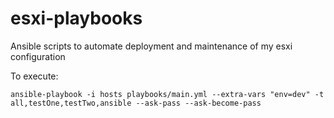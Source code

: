 # esxi-playbooks
Ansible scripts to automate deployment and maintenance of my esxi configuration

To execute:

```
ansible-playbook -i hosts playbooks/main.yml --extra-vars "env=dev" -t all,testOne,testTwo,ansible --ask-pass --ask-become-pass
```
